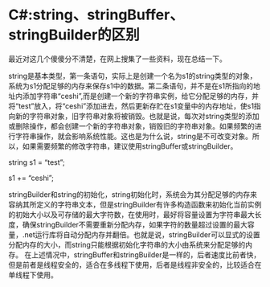 # C#:string、stringBuffer、stringBuilder的区别

最近对这几个傻傻分不清楚，在网上搜集了一些资料，现在总结一下。

string是基本类型，第一条语句，实际上是创建一个名为s1的string类型的对象，系统为s1分配足够的内存来保存s1中的数据。第二条语句，并不是在s1所指向的地址内添加字符串“ceshi”,而是创建一个新的字符串实例，给它分配足够的内存，并将“test”放入，将“ceshi”添加进去，然后更新存贮在s1变量中的内存地址，使s1指向新的字符串对象，旧字符串对象将被销毁。也就是说，每次对string类型的添加或删除操作，都会创建一个新的字符串对象，销毁旧的字符串对象。如果频繁的进行字符串操作，就会影响系统性能。这也是为什么说，string是不可改变对象。所以，如果需要频繁的修改字符串，建议使用stringBuffer或stringBuilder。

string s1 = “test”;

s1 += “ceshi”;

stringBuilder和string的初始化，string初始化时，系统会为其分配足够的内存来容纳其所定义的字符串文本，但是stringBuilder有许多构造函数来初始化当前实例的初始大小以及可存储的最大字符数，在使用时，最好将容量设置为字符串最大长度，确保stringBuilder不需要重新分配内存，如果字符的数量超过设置的最大容量，.net运行库将自动分配内存并翻倍。也就是说，stringBuilder可以显式的设置分配内存的大小，而string只能根据初始化字符串的大小由系统来分配足够的内存。
在上述情况中，stringBuffer和stringBuilder是一样的，后者速度比前者快，但是前者是线程安全的，适合在多线程下使用，后者是线程非安全的，比较适合在单线程下使用。